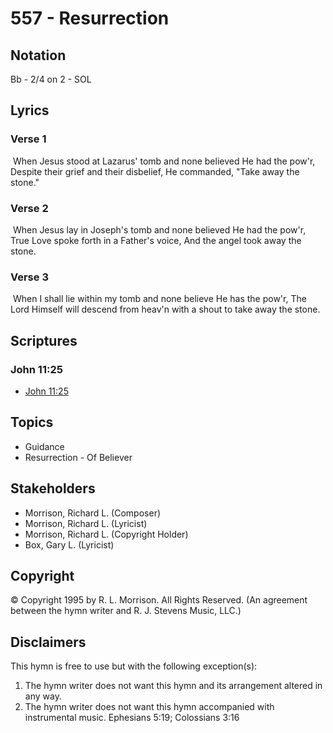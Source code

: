 # 557 - Resurrection

## Notation

Bb - 2/4 on 2 - SOL

## Lyrics

### Verse 1

 When Jesus stood at Lazarus' tomb and none believed He had the pow'r, Despite their grief and their disbelief, He commanded, "Take away the stone."

### Verse 2

 When Jesus lay in Joseph's tomb and none believed He had the pow'r, True Love spoke forth in a Father's voice, And the angel took away the stone.

### Verse 3

 When I shall lie within my tomb and none believe He has the pow'r, The Lord Himself will descend from heav'n with a shout to take away the stone. 


## Scriptures

### John 11:25

- [John 11:25](https://www.biblegateway.com/passage/?search=John%2011%3A25)


## Topics

- Guidance
- Resurrection - Of Believer

## Stakeholders

- Morrison, Richard L. (Composer)
- Morrison, Richard L. (Lyricist)
- Morrison, Richard L. (Copyright Holder)
- Box, Gary L. (Lyricist)

## Copyright

© Copyright 1995 by R. L. Morrison. All Rights Reserved.
(An agreement between the hymn writer and R. J. Stevens Music, LLC.)

## Disclaimers

This hymn is free to use but with the following exception(s):
1. The hymn writer does not want this hymn and its arrangement altered in any way.
2. The hymn writer does not want this hymn accompanied with instrumental music.
Ephesians 5:19; Colossians 3:16

